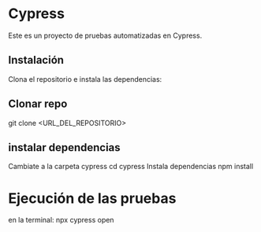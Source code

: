 # Cypress

Este es un proyecto de pruebas automatizadas en Cypress.

## Instalación

Clona el repositorio e instala las dependencias:

## Clonar repo
git clone <URL_DEL_REPOSITORIO>
## instalar dependencias
Cambiate a la carpeta cypress
cd cypress
Instala dependencias
npm install

# Ejecución de las pruebas
en la terminal: 
npx cypress open
